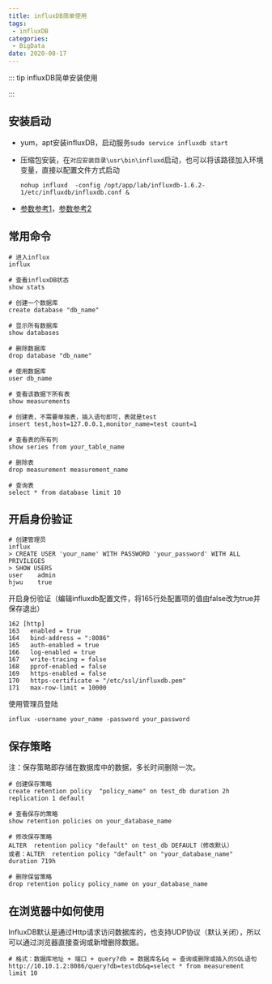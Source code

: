 ```yaml
---
title: influxDB简单使用
tags:
 - influxDB
categories:
 - BigData
date: 2020-08-17
---
```


::: tip
influxDB简单安装使用

:::

<!-- more -->

## 安装启动

* yum，apt安装influxDB，启动服务`sudo service influxdb start`

* 压缩包安装，在`对应安装目录\usr\bin\influxd`启动，也可以将该路径加入环境变量，直接以配置文件方式启动

  `nohup influxd  -config /opt/app/lab/influxdb-1.6.2-1/etc/influxdb/influxdb.conf &`

* [参数参考1](https://www.cnblogs.com/mafeng/p/6848166.html)，[参数参考2](https://www.cnblogs.com/guyeshanrenshiwoshifu/p/9188368.html)

## 常用命令

```shell
# 进入influx
influx

# 查看influxDB状态
show stats

# 创建一个数据库
create database "db_name"

# 显示所有数据库
show databases

# 删除数据库
drop database "db_name"

# 使用数据库
user db_name

# 查看该数据下所有表
show measurements 

# 创建表，不需要单独表，插入语句即可，表就是test
insert test,host=127.0.0.1,monitor_name=test count=1 

# 查看表的所有列
show series from your_table_name

# 删除表
drop measurement measurement_name

# 查询表
select * from database limit 10
```

## 开启身份验证

```shell
# 创建管理员
influx
> CREATE USER 'your_name' WITH PASSWORD 'your_password' WITH ALL PRIVILEGES
> SHOW USERS
user    admin
hjwu    true
```

开启身份验证（编辑influxdb配置文件，将165行处配置项的值由false改为true并保存退出）

```shell
162 [http]
163   enabled = true
164   bind-address = ":8086"
165   auth-enabled = true
166   log-enabled = true
167   write-tracing = false
168   pprof-enabled = false
169   https-enabled = false
170   https-certificate = "/etc/ssl/influxdb.pem"
171   max-row-limit = 10000
```

使用管理员登陆

```shell
influx -username your_name -password your_password
```

## 保存策略

注：保存策略即存储在数据库中的数据，多长时间删除一次。

```shell
# 创建保存策略
create retention policy  "policy_name" on test_db duration 2h replication 1 default

# 查看保存的策略
show retention policies on your_database_name

# 修改保存策略
ALTER  retention policy "default" on test_db DEFAULT（修改默认）
或者：ALTER  retention policy "default" on "your_database_name" duration 719h

# 删除保留策略
drop retention policy policy_name on your_database_name
```

## 在浏览器中如何使用

InfluxDB默认是通过Http请求访问数据库的，也支持UDP协议（默认关闭），所以可以通过浏览器直接查询或新增删除数据。

```shell
# 格式：数据库地址 + 端口 + query?db = 数据库名&q = 查询或删除或插入的SQL语句
http://10.10.1.2:8086/query?db=testdb&q=select * from measurement limit 10
```
